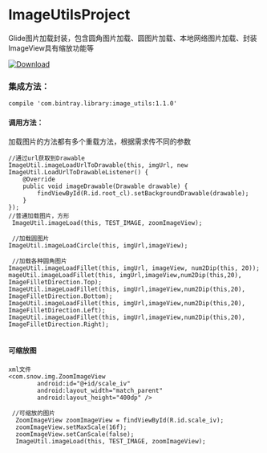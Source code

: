 # ImageUtilsProject
Glide图片加载封装，包含圆角图片加载、圆图片加载、本地网络图片加载、封装ImageView具有缩放功能等   

[ ![Download](https://api.bintray.com/packages/zhaoyingtao/maven/image_utils/images/download.svg) ](https://bintray.com/zhaoyingtao/maven/image_utils/_latestVersion)

### 集成方法：   
`
compile 'com.bintray.library:image_utils:1.1.0'
`

#### 调用方法：   

加载图片的方法都有多个重载方法，根据需求传不同的参数
```
//通过url获取到Drawable
ImageUtil.imageLoadUrlToDrawable(this, imgUrl, new ImageUtil.LoadUrlToDrawableListener() {
    @Override
    public void imageDrawable(Drawable drawable) {
        findViewById(R.id.root_cl).setBackgroundDrawable(drawable);
    }
});
//普通加载图片，方形
 ImageUtil.imageLoad(this, TEST_IMAGE, zoomImageView);
 
 //加载圆图片
ImageUtil.imageLoadCircle(this, imgUrl,imageView);

 //加载各种圆角图片
ImageUtil.imageLoadFillet(this, imgUrl, imageView, num2Dip(this, 20));
mageUtil.imageLoadFillet(this, imgUrl,imageView,num2Dip(this,20), ImageFilletDirection.Top);
ImageUtil.imageLoadFillet(this, imgUrl,imageView,num2Dip(this,20), ImageFilletDirection.Bottom);
ImageUtil.imageLoadFillet(this, imgUrl,imageView,num2Dip(this,20), ImageFilletDirection.Left);
ImageUtil.imageLoadFillet(this, imgUrl,imageView,num2Dip(this,20), ImageFilletDirection.Right);


```
####  可缩放图
```
xml文件
<com.snow.img.ZoomImageView
        android:id="@+id/scale_iv"
        android:layout_width="match_parent"
        android:layout_height="400dp" />

 //可缩放的图片
  ZoomImageView zoomImageView = findViewById(R.id.scale_iv);
  zoomImageView.setMaxScale(16f);
  zoomImageView.setCanScale(false);
  ImageUtil.imageLoad(this, TEST_IMAGE, zoomImageView);
```
